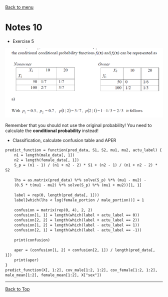 [Back to menu](/README.md)

<h1 id = "0">Notes 10</h1>

- Exercise 5

![10_1](10_1.png)

Remember that you should not use the original probability! You need to calculate the **conditional probability** instead! 

- Classification, calculate confusion table and APER

```
predict_function = function(pred_data, S1, S2, mu1, mu2, actu_label) {
    n1 = length(male_data[, 1])
    n2 = length(female_data[, 1])
    S_p = (n1 - 1) / (n1 + n2 - 2) * S1 + (n2 - 1) / (n1 + n2 - 2) * S2

    lhs = as.matrix(pred_data) %*% solve(S_p) %*% (mu1 - mu2) -
    (0.5 * t(mu1 - mu2) %*% solve(S_p) %*% (mu1 + mu2))[1, 1]

    label = rep(0, length(pred_data[, 1]))
    label[which(lhs < log(female_portion / male_portion))] = 1

    confusion = matrix(rep(0, 4), 2, 2)
    confusion[1, 1] = length(which(label + actu_label == 0))
    confusion[2, 2] = length(which(label + actu_label == 2))
    confusion[1, 2] = length(which(label - actu_label == 1))
    confusion[2, 1] = length(which(label - actu_label == -1))
    
    print(confusion)

    aper = (confusion[1, 2] + confusion[2, 1]) / length(pred_data[, 1])
    print(aper)
}
predict_function(X[, 1:2], cov_male[1:2, 1:2], cov_female[1:2, 1:2], male_mean[1:2], female_mean[1:2], X["sex"])
```

---

[Back to Top](#0)